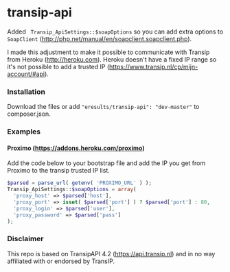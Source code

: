 transip-api
===========

Added ``` Transip_ApiSettings::$soapOptions``` so you can add extra options to ```SoapClient``` (http://php.net/manual/en/soapclient.soapclient.php).

I made this adjustment to make it possible to communicate with Transip from Heroku (http://heroku.com). Heroku doesn't have a fixed IP range so it's not possible to add a trusted IP (https://www.transip.nl/cp/mijn-account/#api).

### Installation
Download the files or add ```"eresults/transip-api": "dev-master"``` to composer.json.

### Examples
#### Proximo (https://addons.heroku.com/proximo)
Add the code below to your bootstrap file and add the IP you get from Proximo to the transip trusted IP list.
```php
$parsed = parse_url( getenv( 'PROXIMO_URL' ) );
Transip_ApiSettings::$soapOptions = array( 
  'proxy_host' => $parsed['host'],
  'proxy_port' => isset( $parsed['port'] ) ? $parsed['port'] : 80,
  'proxy_login' => $parsed['user'],
  'proxy_password' => $parsed['pass']
);
```

### Disclaimer
This repo is based on TransipAPI 4.2 (https://api.transip.nl) and in no way affiliated with or endorsed by TransIP.
